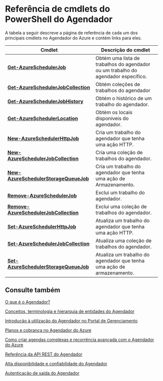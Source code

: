 <properties 
 pageTitle="Referência de cmdlets do PowerShell do Agendador" 
 description="" 
 services="scheduler" 
 documentationCenter=".NET" 
 authors="krisragh" 
 manager="dwrede" 
 editor=""/>
<tags 
 ms.service="scheduler" 
 ms.workload="infrastructure-services" 
 ms.tgt_pltfrm="na" 
 ms.devlang="dotnet" 
 ms.topic="article" 
 ms.date="08/04/2015" 
 ms.author="krisragh"/>
 
# Referência de cmdlets do PowerShell do Agendador

A tabela a seguir descreve a página de referência de cada um dos principais cmdlets no Agendador do Azure e contém links para eles.

|Cmdlet|Descrição do cmdlet|
|---|---|
|**[Get-AzureSchedulerJob](https://msdn.microsoft.com/pt-br/library/azure/dn722516.aspx)**|Obtém uma lista de trabalhos do agendador ou um trabalho do agendador específico.|
|**[Get-AzureSchedulerJobCollection](https://msdn.microsoft.com/pt-br/library/azure/dn722471.aspx)**|Obtém coleções de trabalhos do agendador|
|**[Get-AzureSchedulerJobHistory](https://msdn.microsoft.com/pt-br/library/azure/dn722514.aspx)**|Obtém o histórico de um trabalho do agendador.|
|**[Get-AzureSchedulerLocation](https://msdn.microsoft.com/pt-br/library/azure/dn722505.aspx)**|Obtém os locais disponíveis do agendador.|
|**[New-AzureSchedulerHttpJob](https://msdn.microsoft.com/pt-br/library/azure/dn722492.aspx)**|Cria um trabalho do agendador que tenha uma ação HTTP.|
|**[New-AzureSchedulerJobCollection](https://msdn.microsoft.com/pt-br/library/azure/dn759640.aspx)**|Cria uma coleção de trabalhos do agendador.|
|**[New-AzureSchedulerStorageQueueJob](https://msdn.microsoft.com/pt-br/library/azure/dn722518.aspx)**|Cria um trabalho do agendador que tenha uma ação de Armazenamento.|
|**[Remove-AzureSchedulerJob](https://msdn.microsoft.com/pt-br/library/azure/dn722477.aspx)**|Exclui um trabalho do agendador.|
|**[Remove-AzureSchedulerJobCollection](https://msdn.microsoft.com/pt-br/library/azure/dn722530.aspx)**|Exclui uma coleção de trabalhos do agendador.|
|**[Set-AzureSchedulerHttpJob](https://msdn.microsoft.com/pt-br/library/azure/dn722474.aspx)**|Atualiza um trabalho do agendador que tenha uma ação HTTP.|
|**[Set-AzureSchedulerJobCollection](https://msdn.microsoft.com/pt-br/library/azure/dn759626.aspx)**|Atualiza uma coleção de trabalhos do agendador.|
|**[Set-AzureSchedulerStorageQueueJob](https://msdn.microsoft.com/pt-br/library/azure/dn722476.aspx)**|Atualiza um trabalho do agendador que tenha uma ação de armazenamento.|


## Consulte também
 
 [O que é o Agendador?](scheduler-intro.md)
 
 [Conceitos, terminologia e hierarquia de entidades do Agendador](scheduler-concepts-terms.md)
 
 [Introdução à utilização do Agendador no Portal de Gerenciamento](scheduler-get-started-portal.md)
 
 [Planos e cobrança no Agendador do Azure](scheduler-plans-billing.md)
 
 [Como criar agendas complexas e recorrência avançada com o Agendador do Azure](scheduler-advanced-complexity.md)
 
 [Referência da API REST do Agendador](https://msdn.microsoft.com/library/dn528946)
 
 [Alta disponibilidade e confiabilidade do Agendador](scheduler-high-availability-reliability.md)
 
 [Autenticação de saída do Agendador](scheduler-outbound-authentication.md)

  

<!---HONumber=August15_HO6-->